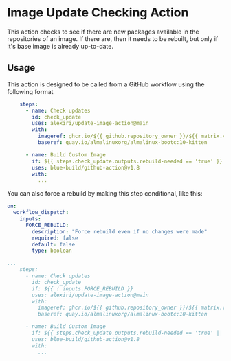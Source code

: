 # Image Update Checking Action

This action checks to see if there are new packages available in the repositories of an image.
If there are, then it needs to be rebuilt, but only if it's base image is already up-to-date.

## Usage

This action is designed to be called from a GitHub workflow using the following format

```yaml
    steps:
      - name: Check updates
        id: check_update
        uses: alexiri/update-image-action@main
        with:
          imageref: ghcr.io/${{ github.repository_owner }}/${{ matrix.variant == 'gnome' && 'blueshift_v3' || 'blueshift_v3-plasma' }}
          baseref: quay.io/almalinuxorg/almalinux-bootc:10-kitten

      - name: Build Custom Image
        if: ${{ steps.check_update.outputs.rebuild-needed == 'true' }}
        uses: blue-build/github-action@v1.8
        with:
          ...
```

You can also force a rebuild by making this step conditional, like this:

```yaml
on:
  workflow_dispatch:
    inputs:
      FORCE_REBUILD:
        description: "Force rebuild even if no changes were made"
        required: false
        default: false
        type: boolean

...
    steps:
      - name: Check updates
        id: check_update
        if: ${{ ! inputs.FORCE_REBUILD }}
        uses: alexiri/update-image-action@main
        with:
          imageref: ghcr.io/${{ github.repository_owner }}/${{ matrix.variant == 'gnome' && 'blueshift_v3' || 'blueshift_v3-plasma' }}
          baseref: quay.io/almalinuxorg/almalinux-bootc:10-kitten

      - name: Build Custom Image
        if: ${{ steps.check_update.outputs.rebuild-needed == 'true' || inputs.FORCE_REBUILD }}
        uses: blue-build/github-action@v1.8
        with:
          ...
```
